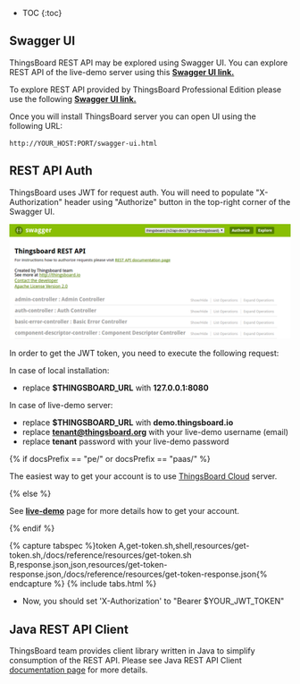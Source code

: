 
* TOC
{:toc}

## Swagger UI

ThingsBoard REST API may be explored using Swagger UI.
You can explore REST API of the live-demo server using this **[Swagger UI link.](https://demo.thingsboard.io/swagger-ui.html)**

To explore REST API provided by ThingsBoard Professional Edition please use the following **[Swagger UI link.](https://thingsboard.cloud/swagger-ui.html)**

Once you will install ThingsBoard server you can open UI using the following URL:
    
``` 
http://YOUR_HOST:PORT/swagger-ui.html
```

## REST API Auth

ThingsBoard uses JWT for request auth.
You will need to populate "X-Authorization" header using "Authorize" button in the top-right corner of the Swagger UI.

 ![image](/images/reference/swagger-ui.png)

In order to get the JWT token, you need to execute the following request:

In case of local installation:
 
 - replace **$THINGSBOARD_URL** with **127.0.0.1:8080**

In case of live-demo server:
 
 - replace **$THINGSBOARD_URL** with **demo.thingsboard.io**
 - replace **tenant@thingsboard.org** with your live-demo username (email)
 - replace **tenant** password with your live-demo password

{% if docsPrefix == "pe/" or docsPrefix == "paas/" %}

The easiest way to get your account is to use [ThingsBoard Cloud](https://thingsboard.cloud/signup) server.

{% else %}

See **[live-demo](/docs/{{docsPrefix}}user-guide/live-demo/)** page for more details how to get your account.

{% endif %}

{% capture tabspec %}token
A,get-token.sh,shell,resources/get-token.sh,/docs/reference/resources/get-token.sh
B,response.json,json,resources/get-token-response.json,/docs/reference/resources/get-token-response.json{% endcapture %}
{% include tabs.html %}

 - Now, you should set  'X-Authorization' to "Bearer $YOUR_JWT_TOKEN"
 
 
## Java REST API Client

ThingsBoard team provides client library written in Java to simplify consumption of the REST API.
Please see Java REST API Client [documentation page](/docs/{{docsPrefix}}reference/rest-client/) for more details.
